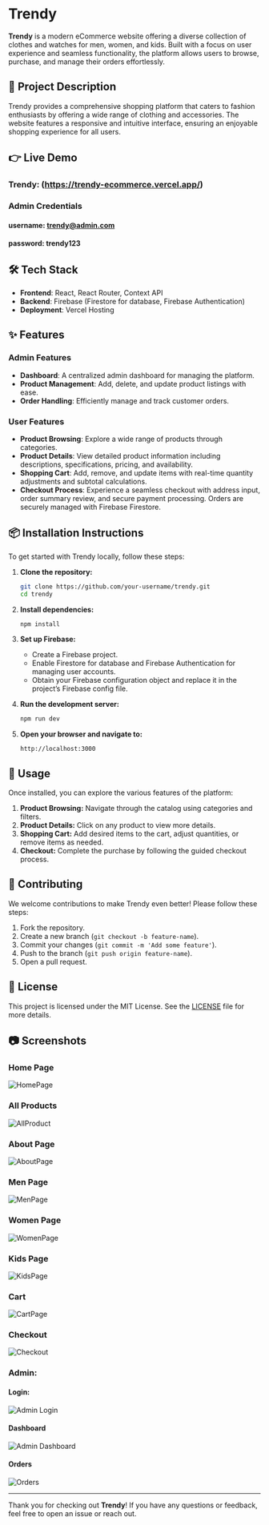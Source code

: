 # Trendy

**Trendy** is a modern eCommerce website offering a diverse collection of clothes and watches for men, women, and kids. Built with a focus on user experience and seamless functionality, the platform allows users to browse, purchase, and manage their orders effortlessly.

## 🚀 Project Description

Trendy provides a comprehensive shopping platform that caters to fashion enthusiasts by offering a wide range of clothing and accessories. The website features a responsive and intuitive interface, ensuring an enjoyable shopping experience for all users.
## 👉 Live Demo
### Trendy: (https://trendy-ecommerce.vercel.app/)
### Admin Credentials
#### username: trendy@admin.com
#### password: trendy123
## 🛠️ Tech Stack

- **Frontend**: React, React Router, Context API
- **Backend**: Firebase (Firestore for database, Firebase Authentication)
- **Deployment**: Vercel Hosting

## ✨ Features

### Admin Features
- **Dashboard**: A centralized admin dashboard for managing the platform.
- **Product Management**: Add, delete, and update product listings with ease.
- **Order Handling**: Efficiently manage and track customer orders.

### User Features
- **Product Browsing**: Explore a wide range of products through categories.
- **Product Details**: View detailed product information including descriptions, specifications, pricing, and availability.
- **Shopping Cart**: Add, remove, and update items with real-time quantity adjustments and subtotal calculations.
- **Checkout Process**: Experience a seamless checkout with address input, order summary review, and secure payment processing. Orders are securely managed with Firebase Firestore.

## 📦 Installation Instructions

To get started with Trendy locally, follow these steps:

1. **Clone the repository:**
    ```bash
    git clone https://github.com/your-username/trendy.git
    cd trendy
    ```

2. **Install dependencies:**
    ```bash
    npm install
    ```

3. **Set up Firebase:**
   - Create a Firebase project.
   - Enable Firestore for database and Firebase Authentication for managing user accounts.
   - Obtain your Firebase configuration object and replace it in the project’s Firebase config file.

4. **Run the development server:**
    ```bash
    npm run dev
    ```

5. **Open your browser and navigate to:**
    ```
    http://localhost:3000
    ```

## 🛒 Usage

Once installed, you can explore the various features of the platform:

1. **Product Browsing:** Navigate through the catalog using categories and filters.
2. **Product Details:** Click on any product to view more details.
3. **Shopping Cart:** Add desired items to the cart, adjust quantities, or remove items as needed.
4. **Checkout:** Complete the purchase by following the guided checkout process.

## 🤝 Contributing

We welcome contributions to make Trendy even better! Please follow these steps:

1. Fork the repository.
2. Create a new branch (`git checkout -b feature-name`).
3. Commit your changes (`git commit -m 'Add some feature'`).
4. Push to the branch (`git push origin feature-name`).
5. Open a pull request.

## 📄 License

This project is licensed under the MIT License. See the [LICENSE](LICENSE) file for more details.

## 📷 Screenshots

   ### Home Page
   
   ![HomePage](https://github.com/user-attachments/assets/801e1fd1-a818-4427-9f6b-6be823cc560b)

   ### All Products

   ![AllProduct](https://github.com/user-attachments/assets/fc44e375-8dd6-405e-ab08-46bf8382ba7f)

### About Page

![AboutPage](https://github.com/user-attachments/assets/676bbd7d-dc26-4146-8c14-61cd15cc7039)


### Men Page

![MenPage](https://github.com/user-attachments/assets/e8de158f-a3ab-44d5-b2cc-6796d488852c)


### Women Page

![WomenPage](https://github.com/user-attachments/assets/6926c0a1-ab66-4cf5-b835-ee6699b3a94d)

### Kids Page

![KidsPage](https://github.com/user-attachments/assets/e2beb1b2-1b75-4104-b8fb-b3801763c754)


### Cart

![CartPage](https://github.com/user-attachments/assets/afd57b94-3a9c-45e0-a0f9-233ebd0ba7d7)


### Checkout

![Checkout](https://github.com/user-attachments/assets/5671b0ba-04f7-4cf9-8c97-b1f3f0926517)

### Admin:
#### Login:

![Admin Login](https://github.com/user-attachments/assets/82c94520-23d1-479f-a0b8-3bb24aa2a95a)

#### Dashboard

![Admin Dashboard](https://github.com/user-attachments/assets/cf309382-a267-4d41-a509-ff8f80c85e17)


#### Orders

![Orders](https://github.com/user-attachments/assets/1f83ef5e-c274-42ec-9a7e-8f5fd0b20ca4)


---

Thank you for checking out **Trendy**! If you have any questions or feedback, feel free to open an issue or reach out.
